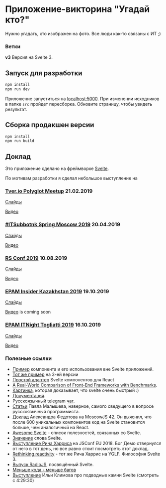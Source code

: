 # Приложение-викторина "Угадай кто?"

Нужно угадать, кто изображен на фото.
Все люди как-то связаны с ИТ ;)


### Ветки

**v3** Версия на Svelte 3.  


## Запуск для разработки

```bash
npm install
npm run dev
```

Приложение запуститься на [localhost:5000](http://localhost:5000).
При изменении исходников в папке `src` пройдет пересборка.
Обновите страницу, чтобы увидеть результат.

## Сборка продакшен версии

```bash
npm install
npm run build
```

## Доклад

Это приложение сделано на фреймворке [Svelte](https://svelte.technology).

По мотивам разработки я сделал небольшое выступление на

### [Tver.io Polyglot Meetup](https://tver.io/) 21.02.2019

[Слайды](https://drive.google.com/file/d/18cfPmBmF_6RgQmmspK3ckkU12FjLnAws/view?usp=sharing)

[Видео](https://www.youtube.com/watch?v=6pkHf2tY4Tc&t=1s)

### [#ITSubbotnk Spring Moscow 2019](https://events.epam.com/events/itsubbotnik-msk-spring-2019/talks/9325) 20.04.2019

[Слайды](https://drive.google.com/file/d/1i-h-yqs33jPTUjjyJayd4ThMXeudji9C/view?usp=sharing)

[Видео](https://www.youtube.com/watch?v=zn0aNihceDk&t=76s)

### [RS Conf 2019](https://rsconf.by/speakers/alexander-shushunov.html) 10.08.2019

[Слайды](https://drive.google.com/file/d/1rYWHK3r7eOWMz0E-FuJ6_ROdwVrVtCYq/view?usp=sharing)

[Видео](https://www.youtube.com/watch?v=H9HUaQyUZpc)

### [EPAM Insider Kazakhstan 2019](https://events.epam.com/events/almaty-insider/talks/11385) 19.10.2019

[Слайды](https://drive.google.com/file/d/1NCMHLAdmBpaOFpUkGKpWrlN7GtupreEo/view?usp=sharing)

[Видео]()  is coming soon

### [EPAM ITNight Togliatti 2019](https://events.epam.com/events/itnight-togliatti/talks/11857) 16.10.2019

[Слайды](https://drive.google.com/file/d/10WR2zkbUrmCb0xKCU99yGeXN6CdPa-uZ/view?usp=sharing)

[Видео](https://www.youtube.com/watch?v=dJ70yxlcd2s)


### Полезные ссылки

- [Пример](https://github.com/AlexanderShushunov/simple-svelte-component) компонента и его использования вне Svelte приложений.
- [Тот же пример](https://github.com/AlexanderShushunov/simple-svelte3-component) на 3-ей версии
- [Простой адаптер](https://github.com/pngwn/svelte-adapter#react) Svelte компонентов для React
- [A Real-World Comparison of Front-End Frameworks with Benchmarks](https://medium.freecodecamp.org/a-realworld-comparison-of-front-end-frameworks-with-benchmarks-2019-update-4be0d3c78075).
- [Картинка](https://twitter.com/Rich_Harris/status/1065992585095929857/photo/1), которая доказывает, что svelte очень быстрый :)
- [Документация](https://svelte.dev/).
- Русскоязычный telegram [чат](https://t.me/sveltejs).
- [Статьи](https://habr.com/ru/users/PaulMaly/) Павла Малышева, наверное, самого сведущего в вопросе русскоязычный программиста.
- [Доклад](https://www.youtube.com/watch?v=tgvgCAOR4O8&feature=youtu.be) Александра Федотова на MoscowJS 42. Он выяснил, что после 600 уникальных компонентов код на Svelte становится больше, чем аналогичный на React.
- [Awesome Svelte](https://github.com/ryanatkn/awesome-svelte-resources) - список полезностей, связанных со Svelte.
- [Значение](https://en.oxforddictionaries.com/definition/svelte) слова Svelte.
- [Выступление Рича Харриса](https://youtu.be/qqt6YxAZoOc) на JSConf EU 2018. Бог Демо отвернулся от него в тот день, но все равно стоит посмотреть этот доклад.
- [Rethinking reactivity](https://www.youtube.com/watch?v=AdNJ3fydeao) - тот же Рича Харрис  на YGLF. Философия Svelte 3.
- [Выпуск RadioJS](https://radiojs.ru/2018/12/radiojs-54), посвящённый Svelte.
- [Меньше кода - меньше багов](https://svelte.dev/blog/write-less-code)
- [Выступление](https://www.facebook.com/BTSDigital/videos/2292235000867081/) Ильи Климова про подводные камни Svelte (смотреть с 4:29:30)
